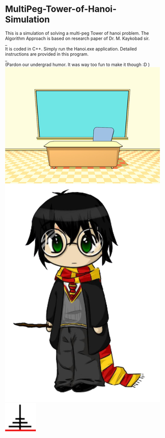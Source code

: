 # MultiPeg-Tower-of-Hanoi-Simulation
This is a simulation of solving a multi-peg Tower of hanoi problem.
The Algorithm Approach is based on research paper of Dr. M. Kaykobad sir.  
_  
It is coded in C++.
Simply run the Hanoi.exe application.
Detailed instructions are provided in this program.  
_  
(Pardon our undergrad humor. It was way too fun to make it though :D )
<img src="Tower of Hanoi Resources/scene-classroom-design.jpg"><br>
<img src="Tower of Hanoi Resources/harry_potter_chibi_by_puccanoodles2009-d332at7.png">
<img src="Tower of Hanoi Resources/thumbnail-100x100.png">

